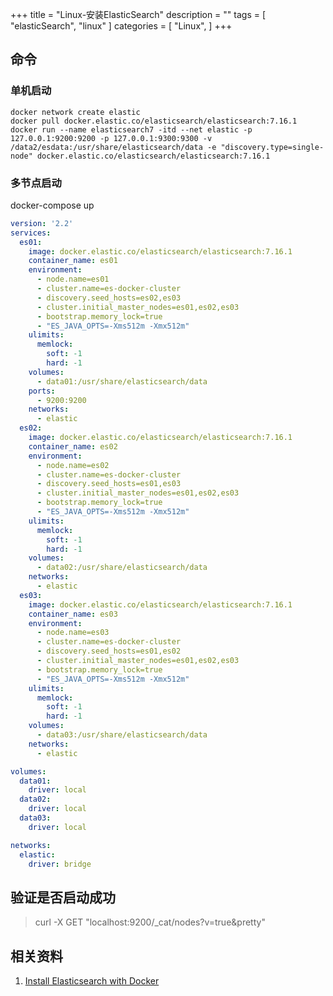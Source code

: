 +++
title = "Linux-安装ElasticSearch"
description = ""
tags = [
    "elasticSearch",
    "linux"
]
categories = [
    "Linux",
]
+++

## 命令
### 单机启动
```shell
docker network create elastic
docker pull docker.elastic.co/elasticsearch/elasticsearch:7.16.1
docker run --name elasticsearch7 -itd --net elastic -p 127.0.0.1:9200:9200 -p 127.0.0.1:9300:9300 -v /data2/esdata:/usr/share/elasticsearch/data -e "discovery.type=single-node" docker.elastic.co/elasticsearch/elasticsearch:7.16.1
```

### 多节点启动
docker-compose up
```yml
version: '2.2'
services:
  es01:
    image: docker.elastic.co/elasticsearch/elasticsearch:7.16.1
    container_name: es01
    environment:
      - node.name=es01
      - cluster.name=es-docker-cluster
      - discovery.seed_hosts=es02,es03
      - cluster.initial_master_nodes=es01,es02,es03
      - bootstrap.memory_lock=true
      - "ES_JAVA_OPTS=-Xms512m -Xmx512m"
    ulimits:
      memlock:
        soft: -1
        hard: -1
    volumes:
      - data01:/usr/share/elasticsearch/data
    ports:
      - 9200:9200
    networks:
      - elastic
  es02:
    image: docker.elastic.co/elasticsearch/elasticsearch:7.16.1
    container_name: es02
    environment:
      - node.name=es02
      - cluster.name=es-docker-cluster
      - discovery.seed_hosts=es01,es03
      - cluster.initial_master_nodes=es01,es02,es03
      - bootstrap.memory_lock=true
      - "ES_JAVA_OPTS=-Xms512m -Xmx512m"
    ulimits:
      memlock:
        soft: -1
        hard: -1
    volumes:
      - data02:/usr/share/elasticsearch/data
    networks:
      - elastic
  es03:
    image: docker.elastic.co/elasticsearch/elasticsearch:7.16.1
    container_name: es03
    environment:
      - node.name=es03
      - cluster.name=es-docker-cluster
      - discovery.seed_hosts=es01,es02
      - cluster.initial_master_nodes=es01,es02,es03
      - bootstrap.memory_lock=true
      - "ES_JAVA_OPTS=-Xms512m -Xmx512m"
    ulimits:
      memlock:
        soft: -1
        hard: -1
    volumes:
      - data03:/usr/share/elasticsearch/data
    networks:
      - elastic

volumes:
  data01:
    driver: local
  data02:
    driver: local
  data03:
    driver: local

networks:
  elastic:
    driver: bridge
```

## 验证是否启动成功
>curl -X GET "localhost:9200/_cat/nodes?v=true&pretty"

## 相关资料
1. [Install Elasticsearch with Docker](https://www.elastic.co/guide/en/elasticsearch/reference/current/docker.html#docker)